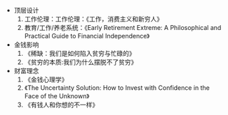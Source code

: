 - 顶层设计
  1. 工作伦理：工作伦理：《工作，消费主义和新穷人》
  2. 教育/工作/养老系统：《Early Retirement Extreme: A Philosophical and Practical Guide to Financial Independence》
- 金钱影响
  1. 《稀缺：我们是如何陷入贫穷与忙碌的》
  2. 《贫穷的本质:我们为什么摆脱不了贫穷》
- 财富理念
  1. 《金钱心理学》
  2. 《The Uncertainty Solution: How to Invest with Confidence in the Face of the Unknown》
  3. 《有钱人和你想的不一样》